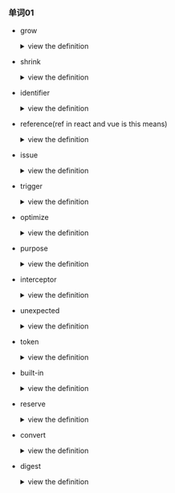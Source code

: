 ### 单词01
* grow
  <details>
    <summary>view the definition</summary>
    英 [grəʊ] vt. 种植，增加，扩大(`flex-grow`:定义项目的扩大比例【伸缩布局】)
  </details>
* shrink
  <details>
    <summary>view the definition</summary>
    英 [ʃrɪŋk] vt. 收缩；皱缩；退缩
  </details>
* identifier
  <details>
    <summary>view the definition</summary>
    英[aɪˈdentɪfaɪə(r)] n. 识别符；检验人；鉴别器；编号
    ![identifier](./screenshots/identifiter.png)
  </details>
* reference(ref in react and vue is this means)
  <details>
    <summary>view the definition</summary>
    英[ˈrefrəns] n. 参考；谈到；引用

    ![reference](./screenshots/reference.png)
  </details>
* issue
  <details>
    <summary>view the definition</summary>
    英 [ˈɪʃu:] n. 问题；（报刊的）期，号；发行物；流出 vt. 发行，发布

    * social issue: 社会问题
    * date issue: 发布日期
  </details>
* trigger
  <details>
    <summary>view the definition</summary>
    英 [ˈtrɪgə(r)] n. (枪)扳机；启动装置；[电子学]触发器，触发电器  vt. 引发，触发
  </details>
* optimize
  <details>
    <summary>view the definition</summary>
    英[ˈɒptɪmaɪz] vt. 使最优化，使尽可能有效
  </details>
* purpose
  <details>
    <summary>view the definition</summary>
    英[ˈɒptɪmaɪz] n. 意志；目的；作用；（进行中）的行动 vt. 打算，企图
  </details>
* interceptor
  <details>
    <summary>view the definition</summary>
    英 [ˌɪntəˈseptə(r)] n. 拦截器
  </details>
* unexpected
  <details>
    <summary>view the definition</summary>
    英 [ˌʌnɪkˈspektɪd] adj. 想不到的，意外的，忽然的
  </details>
* token
  <details>
    <summary>view the definition</summary>
    英 [ˌʌnɪkˈspektɪd] n. 象征；记号 adj.象征性的；作为标志的 vt. 预兆；预示或象征
  </details>
* built-in
  <details>
    <summary>view the definition</summary>
    英 [bɪlt ɪn] adj. 嵌入的；内置的；固有的 n. 嵌入式家具；内置
  </details>
* reserve
  <details>
    <summary>view the definition</summary>
    英 [rɪˈzɜ:v] n. 储备；保护区；保留；替补队员 vi. 预定
  </details>
* convert
  <details>
    <summary>view the definition</summary>
    英 [kənˈvɜ:t] vt. 转变；换算；侵占
  </details>
* digest
  <details>
    <summary>view the definition</summary>
    英 [daɪˈdʒest] vt. 消化；整理；吸收；领悟 n. 文摘；摘要
  </details>


